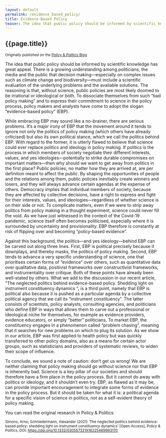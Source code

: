 ```yaml
---
layout: default
permalink: /evidence_based_policy/
title: Evidence-Based Policy
teaser: The idea that public policy should be informed by scientific knowledge has great appeal. But there is more “politics” to “evidence-based policy” than you might expect
---
```


## {{page.title}}

<small>Originally published on the [Policy & Politics Blog](https://policyandpoliticsblog.com/2021/07/07/why-evidence-based-policy-is-political)</small>

The idea that public policy should be informed by scientific knowledge has great appeal. There is a growing understanding among politicians, the media and the public that decision making—especially on complex issues such as climate change and biodiversity—must include a scientific evaluation of the underlying problems and the available solutions. The reasoning is that, without science, public policies are most likely doomed to be irrational or ideological or both. To dissociate themselves from such “bad policy making” and to express their commitment to science in the policy process, policy makers and analysts have come to adopt the slogan “evidence-based policy” (EBP).

While embracing EBP may sound like a no-brainer, there are serious problems. It’s a major irony of EBP that the movement around it tends to ignore not only the politics of policy making (which others have already criticised) but also its own political stance, which we call the politics behind EBP. With regard to the former, it is utterly flawed to believe that science could ever replace politics and ideology in policy making. If politics is the process in which members of society negotiate their different interests, values, and yes ideologies—potentially to strike durable compromises on important matters—then why should we want to get away from politics in the first place? Public policies, no matter how they are arrived at, are per definition meant to affect the public. By shaping the opportunities of people and the relations among them, public policies inevitably create winners and losers, and they will always advance certain agendas at the expense of others. Democracy implies that individual members of society, because they are affected by collective decisions, have a right to express and fight for their interests, values, and ideologies—regardless of whether science is on their side or not. To complicate matters, even if we were to strip away politics from policy making in a thought experiment, science could never fill the void. As we have just witnessed in the context of the Covid-19 pandemic, science itself often becomes politicised, especially where it is surrounded by uncertainty and provisionality. EBP therefore is constantly at risk of flipping over and becoming “policy-based evidence”.

Against this background, the politics—and yes ideology—behind EBP can be carved out along three lines. First, EBP is political precisely because it downplays, and thereby masks, the politics of policy making. Second, EBP tends to advance a very specific understanding of science, one that prioritises certain forms of “evidence” over others, such as quantitative data over qualitative data, positivist frameworks over constructivist frameworks, and instrumentality over critique. Both of these points have already been well-stated by others. What we add to the discussion in our recent article, “The neglected politics behind evidence-based policy. Shedding light on instrument constituency dynamics ”, is a third point, namely that EBP is political also because it is pushed as a particular agenda by a collective political agency that we call its “instrument constituency”. The latter consists of scientists, policy analysts, consulting agencies, and politicians who define EBP in ways that allows them to carve out a professional or ideological niche for themselves, for example as evidence providers, evidence educators, or simply “better” politicians. To market EBP, the constituency engages in a phenomenon called “problem chasing”, meaning that it searches for new problems on which to plug its solution. As we show in our article, EBP was first applied to health policy but was quickly transferred to other policy domains, also as a means for certain actor groups, such as statisticians and providers of systematic reviews, to widen their scope of influence.

To conclude, we sound a note of caution: don’t get us wrong! We are neither claiming that policy making should go without science nor that EBP is inherently bad. Science is a key pillar of our societies and should therefore have a firm place in the policy process. But it cannot do away with politics or ideology, and it shouldn’t even try. EBP, as flawed as it may be, can provide important encouragement to integrate some forms of evidence in the policy process. But it should be taken for what it is: a political agenda for a specific vision of science in politics, not as a self-evident theory of policy making.

You can read the original research in Policy & Politics:

<small>Simons, Arno; Schniedermann, Alexander (2021) ‘The neglected politics behind evidence-based policy: shedding light on instrument constituency dynamics’ [Open Access],  Policy & Politics, DOI: https://doi.org/10.1332/030557321X16225469993170</small>
